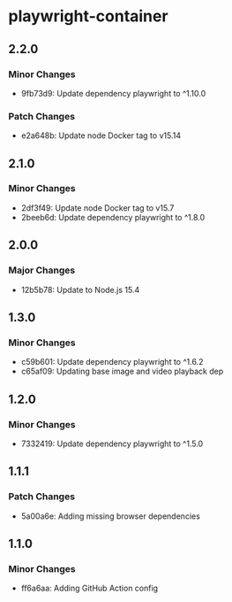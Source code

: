 # playwright-container

## 2.2.0

### Minor Changes

- 9fb73d9: Update dependency playwright to ^1.10.0

### Patch Changes

- e2a648b: Update node Docker tag to v15.14

## 2.1.0

### Minor Changes

- 2df3f49: Update node Docker tag to v15.7
- 2beeb6d: Update dependency playwright to ^1.8.0

## 2.0.0

### Major Changes

- 12b5b78: Update to Node.js 15.4

## 1.3.0

### Minor Changes

- c59b601: Update dependency playwright to ^1.6.2
- c65af09: Updating base image and video playback dep

## 1.2.0

### Minor Changes

- 7332419: Update dependency playwright to ^1.5.0

## 1.1.1

### Patch Changes

- 5a00a6e: Adding missing browser dependencies

## 1.1.0

### Minor Changes

- ff6a6aa: Adding GitHub Action config
